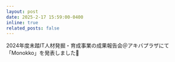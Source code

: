 ```yaml
---
layout: post
date: 2025-2-17 15:59:00-0400
inline: true
related_posts: false
---
```


2024年度未踏IT人材発掘・育成事業の成果報告会＠アキバプラザにて「Monokko」を発表しました🎉
